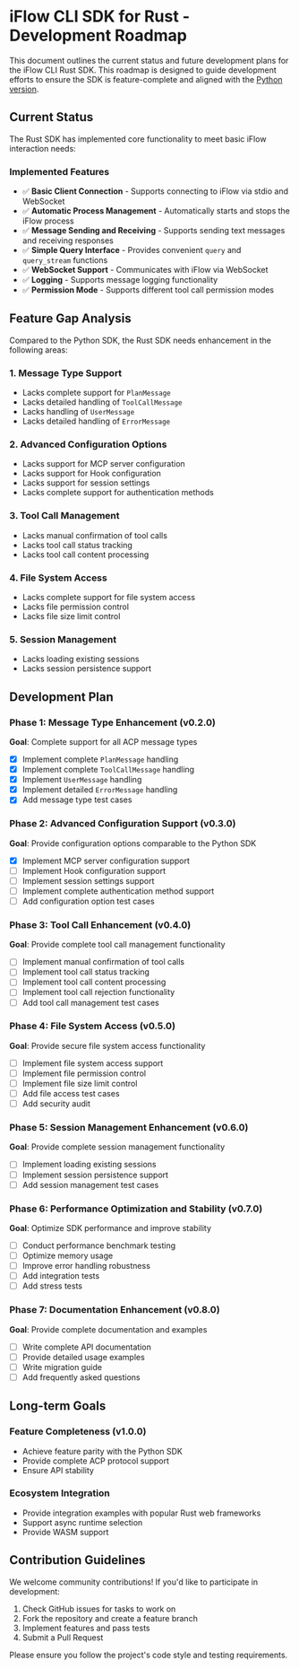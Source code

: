 # iFlow CLI SDK for Rust - Development Roadmap

This document outlines the current status and future development plans for the iFlow CLI Rust SDK. This roadmap is designed to guide development efforts to ensure the SDK is feature-complete and aligned with the [Python version](https://pypi.org/project/iflow-cli-sdk/).

## Current Status

The Rust SDK has implemented core functionality to meet basic iFlow interaction needs:

### Implemented Features

- ✅ **Basic Client Connection** - Supports connecting to iFlow via stdio and WebSocket
- ✅ **Automatic Process Management** - Automatically starts and stops the iFlow process
- ✅ **Message Sending and Receiving** - Supports sending text messages and receiving responses
- ✅ **Simple Query Interface** - Provides convenient `query` and `query_stream` functions
- ✅ **WebSocket Support** - Communicates with iFlow via WebSocket
- ✅ **Logging** - Supports message logging functionality
- ✅ **Permission Mode** - Supports different tool call permission modes

## Feature Gap Analysis

Compared to the Python SDK, the Rust SDK needs enhancement in the following areas:

### 1. Message Type Support

- Lacks complete support for `PlanMessage`
- Lacks detailed handling of `ToolCallMessage`
- Lacks handling of `UserMessage`
- Lacks detailed handling of `ErrorMessage`

### 2. Advanced Configuration Options

- Lacks support for MCP server configuration
- Lacks support for Hook configuration
- Lacks support for session settings
- Lacks complete support for authentication methods

### 3. Tool Call Management

- Lacks manual confirmation of tool calls
- Lacks tool call status tracking
- Lacks tool call content processing

### 4. File System Access

- Lacks complete support for file system access
- Lacks file permission control
- Lacks file size limit control

### 5. Session Management

- Lacks loading existing sessions
- Lacks session persistence support

## Development Plan

### Phase 1: Message Type Enhancement (v0.2.0)

**Goal**: Complete support for all ACP message types

- [X] Implement complete `PlanMessage` handling
- [X] Implement complete `ToolCallMessage` handling
- [X] Implement `UserMessage` handling
- [X] Implement detailed `ErrorMessage` handling
- [X] Add message type test cases

### Phase 2: Advanced Configuration Support (v0.3.0)

**Goal**: Provide configuration options comparable to the Python SDK

- [X] Implement MCP server configuration support
- [ ] Implement Hook configuration support
- [ ] Implement session settings support
- [ ] Implement complete authentication method support
- [ ] Add configuration option test cases

### Phase 3: Tool Call Enhancement (v0.4.0)

**Goal**: Provide complete tool call management functionality

- [ ] Implement manual confirmation of tool calls
- [ ] Implement tool call status tracking
- [ ] Implement tool call content processing
- [ ] Implement tool call rejection functionality
- [ ] Add tool call management test cases

### Phase 4: File System Access (v0.5.0)

**Goal**: Provide secure file system access functionality

- [ ] Implement file system access support
- [ ] Implement file permission control
- [ ] Implement file size limit control
- [ ] Add file access test cases
- [ ] Add security audit

### Phase 5: Session Management Enhancement (v0.6.0)

**Goal**: Provide complete session management functionality

- [ ] Implement loading existing sessions
- [ ] Implement session persistence support
- [ ] Add session management test cases

### Phase 6: Performance Optimization and Stability (v0.7.0)

**Goal**: Optimize SDK performance and improve stability

- [ ] Conduct performance benchmark testing
- [ ] Optimize memory usage
- [ ] Improve error handling robustness
- [ ] Add integration tests
- [ ] Add stress tests

### Phase 7: Documentation Enhancement (v0.8.0)

**Goal**: Provide complete documentation and examples

- [ ] Write complete API documentation
- [ ] Provide detailed usage examples
- [ ] Write migration guide
- [ ] Add frequently asked questions

## Long-term Goals

### Feature Completeness (v1.0.0)

- Achieve feature parity with the Python SDK
- Provide complete ACP protocol support
- Ensure API stability

### Ecosystem Integration

- Provide integration examples with popular Rust web frameworks
- Support async runtime selection
- Provide WASM support

## Contribution Guidelines

We welcome community contributions! If you'd like to participate in development:

1. Check GitHub issues for tasks to work on
2. Fork the repository and create a feature branch
3. Implement features and pass tests
4. Submit a Pull Request

Please ensure you follow the project's code style and testing requirements.
